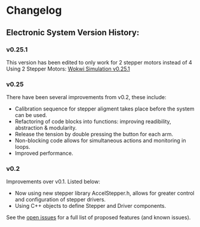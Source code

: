 # Changelog

## Electronic System Version History:

### v0.25.1
This version has been edited to only work for 2 stepper motors instead of 4
Using 2 Stepper Motors: [Wokwi Simulation v0.25.1](https://wokwi.com/projects/365491902229667841)

### v0.25
There have been several improvements from v0.2, these include:
- Calibration sequence for stepper aligment takes place before the system can be used. 
- Refactoring of code blocks into functions: improving readibility, abstraction & modularity.
- Release the tension by double pressing the button for each arm.
- Non-blocking code allows for simultaneous actions and monitoring in loops.
- Improved performance.

### v0.2
Improvements over v0.1. Listed below:
- Now using new stepper library AccelStepper.h, allows for greater control and configuration of stepper drivers.
- Using C++ objects to define Stepper and Driver components.

See the [open issues](https://github.com/LeonidasEng/Exoskeleton/issues) for a full list of proposed features (and known issues).